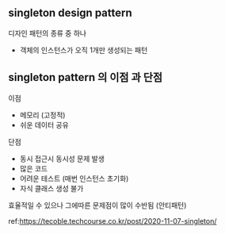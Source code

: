 ## singleton design pattern


디자인 패턴의 종류 중 하나

- 객체의 인스턴스가 오직 1개만 생성되는 패턴

## singleton pattern 의 이점 과 단점

이점
- 메모리 (고정적)
- 쉬운 데이터 공유


단점
- 동시 접근시 동시성 문제 발생
- 많은 코드
- 어려운 테스트 (매번 인스턴스 초기화)
- 자식 클래스 생성 불가


효율적일 수 있으나 그에따른 문제점이 많이 수반됨 (안티패턴)


ref:https://tecoble.techcourse.co.kr/post/2020-11-07-singleton/